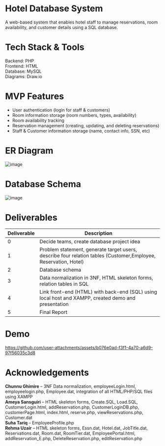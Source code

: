# Hotel Database System
 A web-based system that enables hotel staff to manage reservations, room availability, and customer details using a SQL database.
 # Tech Stack & Tools
 Backend: PHP <br>
 Frontend: HTML <br>
 Database: MySQL <br>
 Diagrams: Draw.io <br>
 #  MVP Features
 - User authentication (login for staff & customers) <br>
 - Room information storage (room numbers, types, availability) <br>
 - Room availability tracking <br>
 - Reservation management (creating, updating, and deleting reservations) <br>
 - Staff & Customer information storage (name, contact info, SSN, etc) <br>
 # ER Diagram
 ![image](https://github.com/user-attachments/assets/56d36540-15f9-43ac-9263-c51d8c3c6698)
 # Database Schema
 ![image](https://github.com/user-attachments/assets/50310d44-e28e-4173-9b82-4441d124c585)
 # Deliverables
 | Deliverable  | Description |
| ------------- | ------------- |
| 0  | Decide teams, create database project idea  |
| 1  | Problem statement, generate target users, describe four relation tables (Customer,Employee, Reservation, Hotel)  |
| 2  | Database schema  |
| 3  | Data normalization in 3NF, HTML skeleton forms, relation tables in SQL  |
| 4  | Link front-end (HTML) with back-end (SQL) using local host and XAMPP, created demo and presentation  |
| 5  | Final Report  |
# Demo


https://github.com/user-attachments/assets/b076e0ad-f3f1-4a70-a6d9-97f56035c3d8

# Acknowledgements
**Chunnu Ghimire** – 3NF Data normalization, employeeLogin.html, employeelogin.php, Employee.dat, integration of all HTML/PHP/SQL files using XAMPP <br>
**Ameya Sansguiri** – HTML skeleton forms, Create.SQL, Load.SQL, CustomerLogin.html, addReservation.php, CustomerLoginDB.php, customerPage.html, index.html, reserve.php, viewReservations.php, Customer.dat <br>
**Suha Tariq** – EmployeeProfile.php <br>
**Rehma Uzair** – HTML skeleton forms, Essn.dat, Hotel.dat, JobTitle.dat, Reservations.dat, Room.dat, RoomTier.dat, EmployeePortal.html, addReservation_E.php, DeleteReservation.php, editReservation.php <br>




